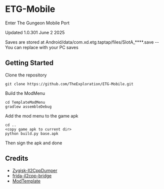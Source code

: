# ETG-Mobile
Enter The Gungeon Mobile Port

Updated 1.0.301 June 2 2025

Saves are stored at Android/data/com.xd.etg.taptap/files/SlotA_****.save -- You can replace with your PC saves

## Getting Started
Clone the repository
```console
git clone https://github.com/TheExploration/ETG-Mobile.git
```
Build the ModMenu
```console
cd TemplateModMenu
gradlew assembleDebug
```
Add the mod menu to the game apk
```console
cd ..
<copy game apk to current dir>
python build.py base.apk
```

Then sign the apk and done

## Credits
- [Zygisk-Il2CppDumper](https://github.com/Perfare/Zygisk-Il2CppDumper)
- [frida-il2cpp-bridge](https://github.com/vfsfitvnm/frida-il2cpp-bridge)
- [ModTemplate](https://github.com/catlowlevel/ModTemplate)
